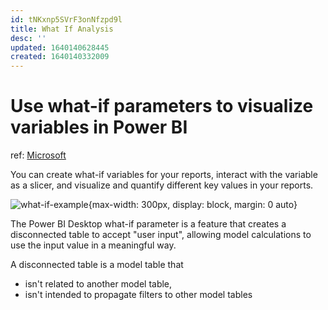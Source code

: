 ```yaml
---
id: tNKxnp5SVrF3onNfzpd9l
title: What If Analysis
desc: ''
updated: 1640140628445
created: 1640140332009
---
```

# Use what-if parameters to visualize variables in Power BI

ref: [Microsoft](https://docs.microsoft.com/en-us/power-bi/transform-model/desktop-what-if)

You can create what-if variables for your reports, interact with the variable as a slicer, and visualize and quantify different key values in your reports.

![what-if-example](https://docs.microsoft.com/en-us/power-bi/transform-model/media/desktop-what-if/what-if_08.png){max-width: 300px, display: block, margin: 0 auto}

The Power BI Desktop what-if parameter is a feature that creates a disconnected table to accept "user input", allowing model calculations to use the input value in a meaningful way.

A disconnected table is a model table that
- isn't related to another model table, 
- isn't intended to propagate filters to other model tables
